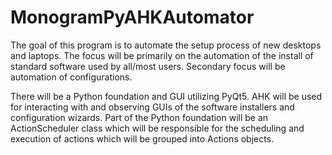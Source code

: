 MonogramPyAHKAutomator
======================
The goal of this program is to automate the setup process of new desktops and
laptops. The focus will be primarily on the automation of the install of
standard software used by all/most users. Secondary focus will be automation of
configurations.

There will be a Python foundation and GUI utilizing PyQt5. AHK will be used for
interacting with and observing GUIs of the software installers and configuration
wizards. Part of the Python foundation will be an ActionScheduler class which
will be responsible for the scheduling and execution of actions which will be
grouped into Actions objects.
